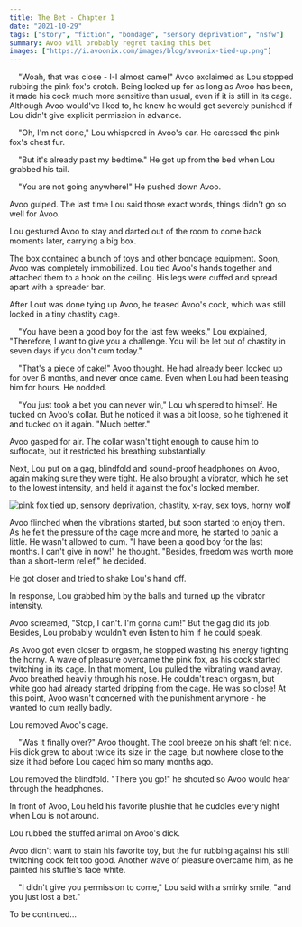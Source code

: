 ```yaml
---
title: The Bet - Chapter 1
date: "2021-10-29"
tags: ["story", "fiction", "bondage", "sensory deprivation", "nsfw"]
summary: Avoo will probably regret taking this bet
images: ["https://i.avoonix.com/images/blog/avoonix-tied-up.png"]
---
```


&nbsp;&nbsp;&nbsp; "Woah, that was close - I-I almost came!" Avoo exclaimed as Lou stopped rubbing the pink fox's crotch.
Being locked up for as long as Avoo has been, it made his cock much more sensitive than usual, even if it is still in its cage.
Although Avoo would've liked to, he knew he would get severely punished if Lou didn't give explicit permission in advance.

&nbsp;&nbsp;&nbsp; "Oh, I'm not done," Lou whispered in Avoo's ear. He caressed the pink fox's chest fur.

&nbsp;&nbsp;&nbsp; "But it's already past my bedtime." He got up from the bed when Lou grabbed his tail.

&nbsp;&nbsp;&nbsp; "You are not going anywhere!" He pushed down Avoo.

Avoo gulped. The last time Lou said those exact words, things didn't go so well for Avoo.

Lou gestured Avoo to stay and darted out of the room to come back moments later, carrying a big box.

The box contained a bunch of toys and other bondage equipment. Soon, Avoo was completely immobilized. 
Lou tied Avoo's hands together and attached them to a hook on the ceiling. His legs were cuffed and spread apart with a spreader bar.

After Lout was done tying up Avoo, he teased Avoo's cock, which was still locked in a tiny chastity cage.

&nbsp;&nbsp;&nbsp; "You have been a good boy for the last few weeks," Lou explained, "Therefore, I want to give you a challenge. You will be let out of chastity in seven days if you don't cum today."

&nbsp;&nbsp;&nbsp; "That's a piece of cake!" Avoo thought.
He had already been locked up for over 6 months, and never once came.
Even when Lou had been teasing him for hours.
He nodded.

&nbsp;&nbsp;&nbsp; "You just took a bet you can never win," Lou whispered to himself. He tucked on Avoo's collar. But he noticed it was a bit loose, so he tightened it and tucked on it again. "Much better."

Avoo gasped for air. The collar wasn't tight enough to cause him to suffocate, but it restricted his breathing substantially.

Next, Lou put on a gag, blindfold and sound-proof headphones on Avoo, again making sure they were tight. He also brought a vibrator, which he set to the lowest intensity, and held it against the fox's locked member.

![pink fox tied up, sensory deprivation, chastity, x-ray, sex toys, horny wolf](./avoonix-tied-up.png)

Avoo flinched when the vibrations started, but soon started to enjoy them. As he felt the pressure of the cage more and more, he started to panic a little. He wasn't allowed to cum.
"I have been a good boy for the last months. I can't give in now!" he thought. "Besides, freedom was worth more than a short-term relief," he decided.

He got closer and tried to shake Lou's hand off.

In response, Lou grabbed him by the balls and turned up the vibrator intensity.

Avoo screamed, "Stop, I can't. I'm gonna cum!" But the gag did its job.
Besides, Lou probably wouldn't even listen to him if he could speak.

As Avoo got even closer to orgasm, he stopped wasting his energy fighting the horny.
A wave of pleasure overcame the pink fox, as his cock started twitching in its cage.
In that moment, Lou pulled the vibrating wand away.
Avoo breathed heavily through his nose.
He couldn't reach orgasm, but white goo had already started dripping from the cage.
He was so close!
At this point, Avoo wasn't concerned with the punishment anymore - he wanted to cum really badly.

Lou removed Avoo's cage.

&nbsp;&nbsp;&nbsp; "Was it finally over?" Avoo thought. The cool breeze on his shaft felt nice. His dick grew to about twice its size in the cage, but nowhere close to the size it had before Lou caged him so many months ago.

Lou removed the blindfold. "There you go!" he shouted so Avoo would hear through the headphones.

In front of Avoo, Lou held his favorite plushie that he cuddles every night when Lou is not around.

Lou rubbed the stuffed animal on Avoo's dick.

Avoo didn't want to stain his favorite toy, but the fur rubbing against his still twitching cock felt too good.
Another wave of pleasure overcame him, as he painted his stuffie's face white.

&nbsp;&nbsp;&nbsp; "I didn't give you permission to come," Lou said with a smirky smile, "and you just lost a bet."

To be continued...

